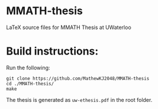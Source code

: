 # MMATH-thesis
LaTeX source files for MMATH Thesis at UWaterloo

# Build instructions:

Run the following:

```
git clone https://github.com/MathewKJ2048/MMATH-thesis
cd ./MMATH-thesis/
make
```

The thesis is generated as `uw-ethesis.pdf` in the root folder.
